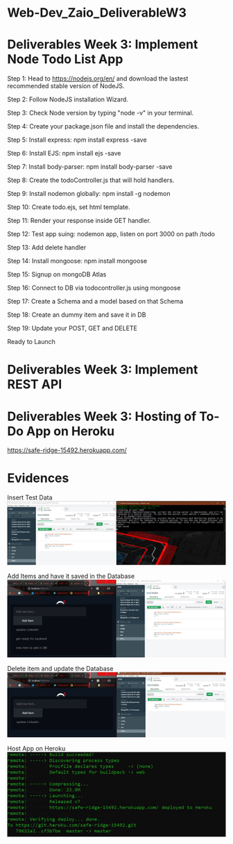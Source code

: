 # Web-Dev_Zaio_DeliverableW3
# Deliverables Week 3: Implement Node Todo List App

Step 1: Head to https://nodejs.org/en/ and download the lastest recommended stable version of NodeJS.

Step 2: Follow NodeJS installation Wizard.

Step 3: Check Node version by typing "node -v" in your terminal.

Step 4: Create your package.json file and install the dependencies.

Step 5: Install express: npm install express -save

Step 6: Install EJS: npm install ejs -save

Step 7: Install body-parser: npm install body-parser -save

Step 8: Create the todoController.js that will hold handlers.

Step 9: Install nodemon globally: npm install -g nodemon

Step 10: Create todo.ejs, set html template.

Step 11: Render your response inside GET handler.

Step 12: Test app suing: nodemon app, listen on port 3000 on path /todo

Step 13: Add delete handler

Step 14: Install mongoose: npm install mongoose

Step 15: Signup on mongoDB Atlas

Step 16: Connect to DB via todocontroller.js using mongoose

Step 17: Create a Schema and a model based on that Schema

Step 18: Create an dummy item and save it in DB

Step 19: Update your POST, GET and DELETE

Ready to Launch

# Deliverables Week 3: Implement REST API

# Deliverables Week 3: Hosting of To-Do App on Heroku

https://safe-ridge-15492.herokuapp.com/

# Evidences

Insert Test Data
![Repo List](Nodejs_pics/insert_test_data.JPG)

Add Items and have it saved in the Database
![Repo List](Nodejs_pics/adding_data_and_get_saved_in_DB.JPG)

Delete item and update the Database
![Repo List](Nodejs_pics/elements_deleted_after_having_added.JPG)

Host App on Heroku
![Repo List](Nodejs_pics/build_heroku_successful.JPG)

